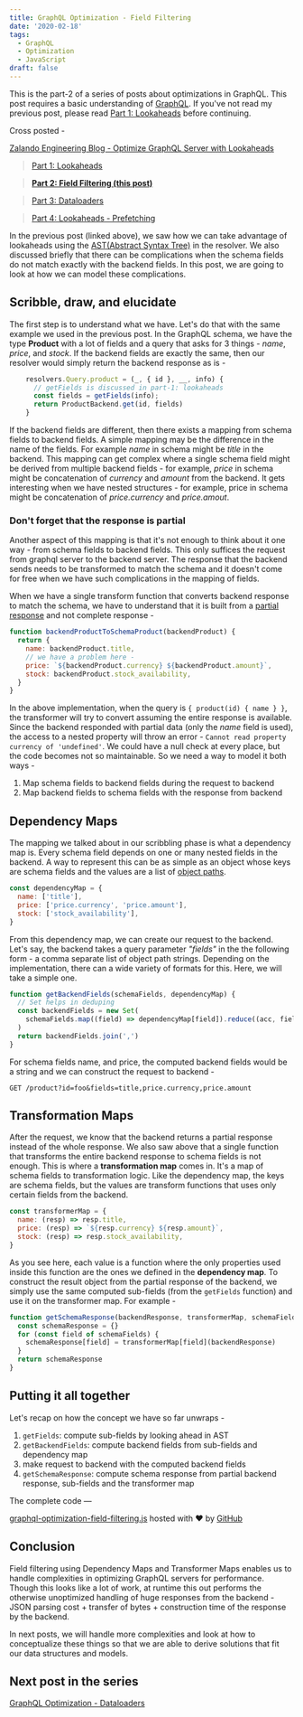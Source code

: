 ```yaml
---
title: GraphQL Optimization - Field Filtering
date: '2020-02-18'
tags:
  - GraphQL
  - Optimization
  - JavaScript
draft: false
---
```


This is the part-2 of a series of posts about optimizations in GraphQL. This post requires a basic understanding of [GraphQL](https://graphql.org). If you've not read my previous post, please read [Part 1: Lookaheads](https://boopathi.blog/graphql-optimization-lookaheads/) before continuing.

Cross posted -

[Zalando Engineering Blog - Optimize GraphQL Server with Lookaheads](https://engineering.zalando.com/posts/2021/03/optimize-graphql-server-with-lookaheads.html)

> [Part 1: Lookaheads](https://boopathi.blog/graphql-optimization-lookaheads/)

> **[Part 2: Field Filtering (this post)](https://boopathi.blog/graphql-optimization-field-filtering/)**

> [Part 3: Dataloaders](https://boopathi.blog/graphql-optimization-dataloaders/)

> [Part 4: Lookaheads - Prefetching](https://boopathi.blog/graphql-optimization-lookaheads-prefetching/)

In the previous post (linked above), we saw how we can take advantage of lookaheads using the [AST(Abstract Syntax Tree)](https://en.wikipedia.org/wiki/Abstract_syntax_tree) in the resolver. We also discussed briefly that there can be complications when the schema fields do not match exactly with the backend fields. In this post, we are going to look at how we can model these complications.

## Scribble, draw, and elucidate

The first step is to understand what we have. Let's do that with the same example we used in the previous post. In the GraphQL schema, we have the type **Product** with a lot of fields and a query that asks for 3 things - _name_, _price_, and _stock_. If the backend fields are exactly the same, then our resolver would simply return the backend response as is -

```js
    resolvers.Query.product = (_, { id }, __, info) {
      // getFields is discussed in part-1: lookaheads
      const fields = getFields(info);
      return ProductBackend.get(id, fields)
    }
```

If the backend fields are different, then there exists a mapping from schema fields to backend fields. A simple mapping may be the difference in the name of the fields. For example _name_ in schema might be _title_ in the backend. This mapping can get complex where a single schema field might be derived from multiple backend fields - for example, _price_ in schema might be concatenation of _currency_ and _amount_ from the backend. It gets interesting when we have nested structures - for example, price in schema might be concatenation of _price.currency_ and _price.amout_.

### Don't forget that the response is partial

Another aspect of this mapping is that it's not enough to think about it one way - from schema fields to backend fields. This only suffices the request from graphql server to the backend server. The response that the backend sends needs to be transformed to match the schema and it doesn't come for free when we have such complications in the mapping of fields.

When we have a single transform function that converts backend response to match the schema, we have to understand that it is built from a [partial response](https://cloud.google.com/blog/products/api-management/restful-api-design-can-your-api-give-developers-just-information-they-need) and not complete response -

```js
function backendProductToSchemaProduct(backendProduct) {
  return {
    name: backendProduct.title,
    // we have a problem here -
    price: `${backendProduct.currency} ${backendProduct.amount}`,
    stock: backendProduct.stock_availability,
  }
}
```

In the above implementation, when the query is `{ product(id) { name } }`, the transformer will try to convert assuming the entire response is available. Since the backend responded with partial data (only the _name_ field is used), the access to a nested property will throw an error - `Cannot read property currency of 'undefined'`. We could have a null check at every place, but the code becomes not so maintainable. So we need a way to model it both ways -

1. Map schema fields to backend fields during the request to backend
1. Map backend fields to schema fields with the response from backend

## Dependency Maps

The mapping we talked about in our scribbling phase is what a dependency map is. Every schema field depends on one or many nested fields in the backend. A way to represent this can be as simple as an object whose keys are schema fields and the values are a list of [object paths](https://github.com/mariocasciaro/object-path#usage).

```js
const dependencyMap = {
  name: ['title'],
  price: ['price.currency', 'price.amount'],
  stock: ['stock_availability'],
}
```

From this dependency map, we can create our request to the backend. Let's say, the backend takes a query parameter _"fields"_ in the the following form - a comma separate list of object path strings. Depending on the implementation, there can a wide variety of formats for this. Here, we will take a simple one.

```js
function getBackendFields(schemaFields, dependencyMap) {
  // Set helps in deduping
  const backendFields = new Set(
    schemaFields.map((field) => dependencyMap[field]).reduce((acc, field) => [...acc, ...field], [])
  )
  return backendFields.join(',')
}
```

For schema fields name, and price, the computed backend fields would be a string and we can construct the request to backend -

```http
GET /product?id=foo&fields=title,price.currency,price.amount
```

## Transformation Maps

After the request, we know that the backend returns a partial response instead of the whole response. We also saw above that a single function that transforms the entire backend response to schema fields is not enough. This is where a **transformation map** comes in. It's a map of schema fields to transformation logic. Like the dependency map, the keys are schema fields, but the values are transform functions that uses only certain fields from the backend.

```js
const transformerMap = {
  name: (resp) => resp.title,
  price: (resp) => `${resp.currency} ${resp.amount}`,
  stock: (resp) => resp.stock_availability,
}
```

As you see here, each value is a function where the only properties used inside this function are the ones we defined in the **dependency map**. To construct the result object from the partial response of the backend, we simply use the same computed sub-fields (from the `getFields` function) and use it on the transformer map. For example -

```js
function getSchemaResponse(backendResponse, transformerMap, schemaFields) {
  const schemaResponse = {}
  for (const field of schemaFields) {
    schemaResponse[field] = transformerMap[field](backendResponse)
  }
  return schemaResponse
}
```

## Putting it all together

Let's recap on how the concept we have so far unwraps -

1. `getFields`: compute sub-fields by looking ahead in AST
1. `getBackendFields`: compute backend fields from sub-fields and dependency map
1. make request to backend with the computed backend fields
1. `getSchemaResponse`: compute schema response from partial backend response, sub-fields and the transformer map

The complete code —

[graphql-optimization-field-filtering.js](https://gist.github.com/boopathi/364cc2a6156b0f69b644be687f1280ee#file-graphql-optimization-field-filtering-js) hosted with ❤ by [GitHub](https://github.com)

## Conclusion

Field filtering using Dependency Maps and Transformer Maps enables us to handle complexities in optimizing GraphQL servers for performance. Though this looks like a lot of work, at runtime this out performs the otherwise unoptimized handling of huge responses from the backend - JSON parsing cost + transfer of bytes + construction time of the response by the backend.

In next posts, we will handle more complexities and look at how to conceptualize these things so that we are able to derive solutions that fit our data structures and models.

## Next post in the series

[GraphQL Optimization - Dataloaders](https://boopathi.blog/graphql-optimization-dataloaders/)
